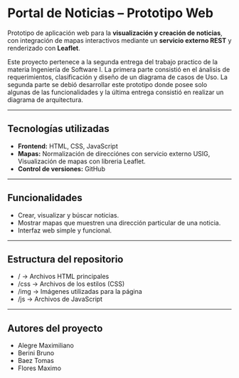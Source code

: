 # Portal de Noticias – Prototipo Web

Prototipo de aplicación web para la **visualización y creación de noticias**, con integración de mapas interactivos mediante un **servicio externo REST** y renderizado con **Leaflet**.

Este proyecto pertenece a la segunda entrega del trabajo practico de la materia Ingeniería de Software I. La primera parte consistió en el ánalisis de requerimientos, clasificación y diseño de un diagrama de casos de Uso. La segunda parte
se debió desarrollar este prototipo donde posee solo algunas de las funcionalidades y la última entrega consistió en realizar un diagrama de arquitectura.

---

## Tecnologías utilizadas
- **Frontend:** HTML, CSS, JavaScript  
- **Mapas:** Normalización de direcciónes con servicio externo USIG, Visualización de mapas con libreria Leaflet.
- **Control de versiones:** GitHub  

---

## Funcionalidades
- Crear, visualizar y búscar noticias.
- Mostrar mapas que muestren una dirección particular de una noticia.
- Interfaz web simple y funcional.

---

## Estructura del repositorio
- /       -> Archivos HTML principales
- /css    -> Archivos de los estilos (CSS)
- /img    -> Imágenes utilizadas para la página
- /js     -> Archivos de JavaScript

----
## Autores del proyecto
- Alegre Maximiliano
- Berini Bruno
- Baez Tomas
- Flores Maximo
